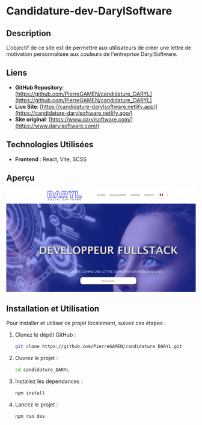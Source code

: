 # Candidature-dev-DarylSoftware

## Description

L'objectif de ce site est de permettre aux utilisateurs de créer une lettre de motivation personnalisée aux couleurs de l'entreprise DarylSoftware.

## Liens

- **GitHub Repository**: [https://github.com/PierreGAMEN/candidature_DARYL](https://github.com/PierreGAMEN/candidature_DARYL)
- **Live Site**: [https://candidature-darylsoftware.netlify.app/](https://candidature-darylsoftware.netlify.app/)
- **Site original**: [https://www.darylsoftware.com/](https://www.darylsoftware.com/)


## Technologies Utilisées

- **Frontend** : React, Vite, SCSS

## Aperçu

![Aperçu du site](./public/daryl.png)

## Installation et Utilisation

Pour installer et utiliser ce projet localement, suivez ces étapes :

1. Clonez le dépôt GitHub :
   ```bash
   git clone https://github.com/PierreGAMEN/candidature_DARYL.git
2. Ouvrez le projet :
   ```bash
   cd candidature_DARYL
3. Installez les dépendances :
   ```bash
   npm install
4. Lancez le projet :
   ```bash
   npm run dev
